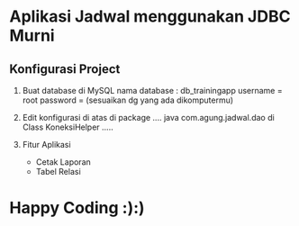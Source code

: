 
# Aplikasi Jadwal menggunakan JDBC Murni

## Konfigurasi Project ##
1. Buat database di MySQL
	nama database : db_trainingapp
	username = root	
	password = (sesuaikan dg yang ada dikomputermu)

2. Edit konfigurasi di atas di package 
.... java
	com.agung.jadwal.dao di Class KoneksiHelper
.....

3. Fitur Aplikasi
	* Cetak Laporan
	* Tabel Relasi

# Happy Coding :):)

